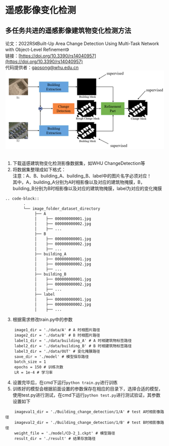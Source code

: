 # 遥感影像变化检测
## 多任务共进的遥感影像建筑物变化检测方法
论文：2022RS《Built-Up Area Change Detection Using Multi-Task Network with Object-Level Refinement》  
链接：[https://doi.org/10.3390/rs14040957](https://doi.org/10.3390/rs14040957)  
代码提供者：[gaosong@whu.edu.cn](gaosong@whu.edu.cn)  
![网络示意图](image.png)
&emsp;
1. 下载遥感建筑物变化检测影像数据集，如WHU ChangeDetection等
2. 将数据集整理成如下格式：  
注意：A、B、building_A、building_B、label中的图片名字必须对应！  
其中，A，building_A分别为A时相影像以及对应的建筑物掩膜，B，building_B分别为B时相影像以及对应的建筑物掩膜，label为对应的变化掩膜

```
.. code-block::
        .
        └── image_folder_dataset_directory
             ├── A
             │    ├── 000000000001.jpg
             │    ├── 000000000002.jpg
             │    ├── ...
             ├── B
             │    ├── 000000000001.jpg
             │    ├── 000000000002.jpg
             │    ├── ...
             ├── building_A
             │    ├── 000000000001.jpg
             │    ├── 000000000002.jpg
             │    ├── ...
             ├── building_B
             │    ├── 000000000001.jpg
             │    ├── 000000000002.jpg
             │    ├── ...
             ├── label
             │    ├── 000000000001.jpg
             │    ├── 000000000002.jpg
             │    ├── ...
```
3. 根据需求修改train.py中的参数   
```
    image1_dir = './data/A' # A 时相图片路径
    image2_dir = './data/B' # B 时相图片路径
    label1_dir = './data/building_A' # A 时相建筑物标签路径
    label2_dir = './data/building_B' # B 时相建筑物标签路径
    label3_dir = './data/OUT' # 变化掩膜路径
    save_dir = './model' # 模型保存路径
    batch_size = 1 
    epochs = 150 # 训练次数
    LR = 1e-4 # 学习率
```
4. 设置完毕后，在cmd下运行``python train.py``进行训练
5. 训练好的模型会根据前面设置的参数保存在相应的目录下，选择合适的模型，使用test.py进行测试，在cmd下运行``python test.py``进行测试验证，其参数设置如下   
```
    imageval1_dir = './Building_change_detection/1/A' # test A时相影像路径
    imageval2_dir = './Building_change_detection/1/B' # test B时相影像路径
    weight_file = './model/CD-2_1.ckpt' # 模型路径
    result_dir = './result' # 结果存放路径
```